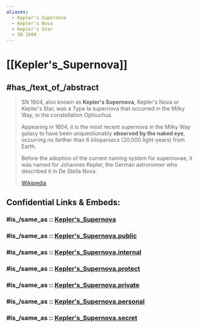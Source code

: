 ```yaml
---
aliases:
  - Kepler's Supernova
  - Kepler's Nova
  - Kepler's Star
  - SN 1604
---
```


# [[Kepler's_Supernova]] 


## #has_/text_of_/abstract 

> SN 1604, also known as **Kepler's Supernova**, Kepler's Nova or Kepler's Star, 
> was a Type Ia supernova that occurred in the Milky Way, in the constellation Ophiuchus. 
> 
> Appearing in 1604, it is the most recent supernova in the Milky Way galaxy to have been unquestionably __observed by the naked eye__, occurring no farther than 6 kiloparsecs (20,000 light-years) from Earth. 
> 
> Before the adoption of the current naming system for supernovae, it was named for Johannes Kepler, 
> the German astronomer who described it in De Stella Nova.
>
> [Wikipedia](https://en.wikipedia.org/wiki/Kepler's%20Supernova) 


## Confidential Links & Embeds: 

### #is_/same_as :: [Kepler's_Supernova](/_Standards/Astronomy/Supernova/Kepler's_Supernova.md) 

### #is_/same_as :: [Kepler's_Supernova.public](/_public/Astronomy/Supernova/Kepler's_Supernova.public.md) 

### #is_/same_as :: [Kepler's_Supernova.internal](/_internal/Astronomy/Supernova/Kepler's_Supernova.internal.md) 

### #is_/same_as :: [Kepler's_Supernova.protect](/_protect/Astronomy/Supernova/Kepler's_Supernova.protect.md) 

### #is_/same_as :: [Kepler's_Supernova.private](/_private/Astronomy/Supernova/Kepler's_Supernova.private.md) 

### #is_/same_as :: [Kepler's_Supernova.personal](/_personal/Astronomy/Supernova/Kepler's_Supernova.personal.md) 

### #is_/same_as :: [Kepler's_Supernova.secret](/_secret/Astronomy/Supernova/Kepler's_Supernova.secret.md)

